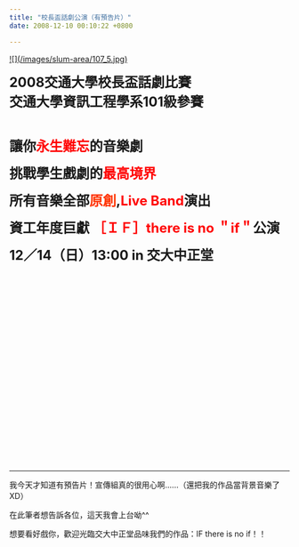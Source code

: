 ```yaml
---
title: "校長盃話劇公演（有預告片）"
date: 2008-12-10 00:10:22 +0800

---
```


<p><a target="_blank" href="http://www.wretch.cc/album/show.php?i=j790316&amp;b=1&amp;f=1961681587.jpg">![](/images/slum-area/107_5.jpg)<br /></a></p><p><b><span style="font-size: 18pt;">2008交通大學校長盃話劇比賽<br />交通大學資訊工程學系101級參賽<br /></span></b></p><p>&nbsp;</p><p><b><span style="font-size: 18pt;">讓你<span style="color: #ff0000;">永生難忘</span>的音樂劇</span></b></p><p><b><span style="font-size: 18pt;">挑戰學生戲劇的<span style="color: #ff0000;">最高境界</span></span></b></p><p><b><span style="font-size: 18pt;">所有音樂全部<span style="color: #ff3300;">原創</span>,<span style="color: #ff0000;">Live Band</span>演出</span></b></p><p><b><span style="font-size: 18pt;">資工年度巨獻 <span style="color: #ff0000;">［ＩＦ］there is no ＂if＂</span>公演</span></b></p><p><b><span style="font-size: 18pt;">12／14（日）13:00 in 交大中正堂</span></b></p><p><object height="344" width="425" codebase="http://download.macromedia.com/pub/shockwave/cabs/flash/swflash.cab#version=6,0,40,0" classid="clsid:d27cdb6e-ae6d-11cf-96b8-444553540000"><param name="allowFullScreen" value="true" /><param name="allowscriptaccess" value="always" /><param name="src" value="http://www.youtube.com/v/iPgZ50tB5s4&amp;hl=zh_TW&amp;fs=1" /><embed height="344" width="425" src="http://www.youtube.com/v/iPgZ50tB5s4&amp;hl=zh_TW&amp;fs=1" allowscriptaccess="always" allowfullscreen="true" type="application/x-shockwave-flash"></embed></object></p><hr /><p>我今天才知道有預告片！宣傳組真的很用心啊......（還把我的作品當背景音樂了XD）</p><p>在此筆者想告訴各位，這天我會上台呦^^</p><p>想要看好戲你，歡迎光臨交大中正堂品味我們的作品：IF there is no if！！</p>
